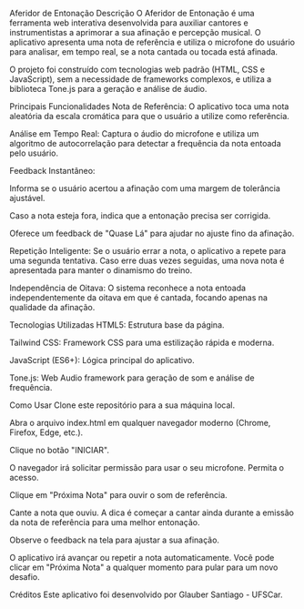 Aferidor de Entonação
Descrição
O Aferidor de Entonação é uma ferramenta web interativa desenvolvida para auxiliar cantores e instrumentistas a aprimorar a sua afinação e percepção musical. O aplicativo apresenta uma nota de referência e utiliza o microfone do usuário para analisar, em tempo real, se a nota cantada ou tocada está afinada.

O projeto foi construído com tecnologias web padrão (HTML, CSS e JavaScript), sem a necessidade de frameworks complexos, e utiliza a biblioteca Tone.js para a geração e análise de áudio.

Principais Funcionalidades
Nota de Referência: O aplicativo toca uma nota aleatória da escala cromática para que o usuário a utilize como referência.

Análise em Tempo Real: Captura o áudio do microfone e utiliza um algoritmo de autocorrelação para detectar a frequência da nota entoada pelo usuário.

Feedback Instantâneo:

Informa se o usuário acertou a afinação com uma margem de tolerância ajustável.

Caso a nota esteja fora, indica que a entonação precisa ser corrigida.

Oferece um feedback de "Quase Lá" para ajudar no ajuste fino da afinação.

Repetição Inteligente: Se o usuário errar a nota, o aplicativo a repete para uma segunda tentativa. Caso erre duas vezes seguidas, uma nova nota é apresentada para manter o dinamismo do treino.

Independência de Oitava: O sistema reconhece a nota entoada independentemente da oitava em que é cantada, focando apenas na qualidade da afinação.

Tecnologias Utilizadas
HTML5: Estrutura base da página.

Tailwind CSS: Framework CSS para uma estilização rápida e moderna.

JavaScript (ES6+): Lógica principal do aplicativo.

Tone.js: Web Audio framework para geração de som e análise de frequência.

Como Usar
Clone este repositório para a sua máquina local.

Abra o arquivo index.html em qualquer navegador moderno (Chrome, Firefox, Edge, etc.).

Clique no botão "INICIAR".

O navegador irá solicitar permissão para usar o seu microfone. Permita o acesso.

Clique em "Próxima Nota" para ouvir o som de referência.

Cante a nota que ouviu. A dica é começar a cantar ainda durante a emissão da nota de referência para uma melhor entonação.

Observe o feedback na tela para ajustar a sua afinação.

O aplicativo irá avançar ou repetir a nota automaticamente. Você pode clicar em "Próxima Nota" a qualquer momento para pular para um novo desafio.

Créditos
Este aplicativo foi desenvolvido por Glauber Santiago - UFSCar.
